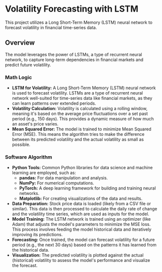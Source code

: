 # Volatility Forecasting with LSTM

This project utilizes a Long Short-Term Memory (LSTM) neural network to forecast volatility in financial time-series data.

## Overview

The model leverages the power of LSTMs, a type of recurrent neural network, to capture long-term dependencies in financial markets and predict future volatility.

### Math Logic

*   **LSTM for Volatility:** A Long Short-Term Memory (LSTM) neural network is used to forecast volatility. LSTMs are a type of recurrent neural network well-suited for time-series data like financial markets, as they can learn patterns over extended periods.
*   **Volatility Calculation:** Volatility is calculated using a rolling window, meaning it's based on the average price fluctuations over a set past period (e.g., 150 days). This provides a dynamic measure of how much an asset's price varies.
*   **Mean Squared Error:** The model is trained to minimize Mean Squared Error (MSE). This means the algorithm tries to make the difference between its predicted volatility and the actual volatility as small as possible.

### Software Algorithm

*   **Python Tools:** Common Python libraries for data science and machine learning are employed, such as:
    *   **pandas:** For data manipulation and analysis.
    *   **NumPy:** For numerical computations.
    *   **PyTorch:** A deep learning framework for building and training neural networks.
    *   **Matplotlib:** For creating visualizations of the data and results.
*   **Data Preparation:** Stock price data is loaded (likely from a CSV file or similar). This data is then processed to calculate the daily rate of change and the volatility time series, which are used as inputs for the model.
*   **Model Training:** The LSTM network is trained using an optimizer (like Adam) that adjusts the model's parameters to minimize the MSE loss. This process involves feeding the model historical data and iteratively improving its predictions.
*   **Forecasting:** Once trained, the model can forecast volatility for a future period (e.g., the next 30 days) based on the patterns it has learned from the historical data.
*   **Visualization:** The predicted volatility is plotted against the actual (historical) volatility to assess the model's performance and visualize the forecast.
